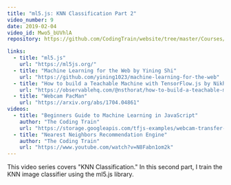 ```yaml
---
title: "ml5.js: KNN Classification Part 2"
video_number: 9
date: 2019-02-04
video_id: Mwo5_bUVhlA
repository: https://github.com/CodingTrain/website/tree/master/Courses/beginner_ml5/07_knn_classifier

links:
  - title: "ml5.js"
    url: "https://ml5js.org/"
  - title: "Machine Learning for the Web by Yining Shi"
    url: "https://github.com/yining1023/machine-learning-for-the-web"
  - title: "How to build a Teachable Machine with TensorFlow.js by Nikhil Thorat"
    url: "https://observablehq.com/@nsthorat/how-to-build-a-teachable-machine-with-tensorflow-js"
  - title: "Webcam PacMan"
    url: "https://arxiv.org/abs/1704.04861"
videos:
  - title: "Beginners Guide to Machine Learning in JavaScript"
    author: "The Coding Train"
    url: "https://storage.googleapis.com/tfjs-examples/webcam-transfer-learning/dist/index.html"
  - title: "Nearest Neighbors Recommendation Engine"
    author: "The Coding Train"
    url: "https://www.youtube.com/watch?v=N8Fabn1om2k"
---
```


This video  series covers "KNN Classification." In this second part, I train the KNN image classifier using the ml5.js library.